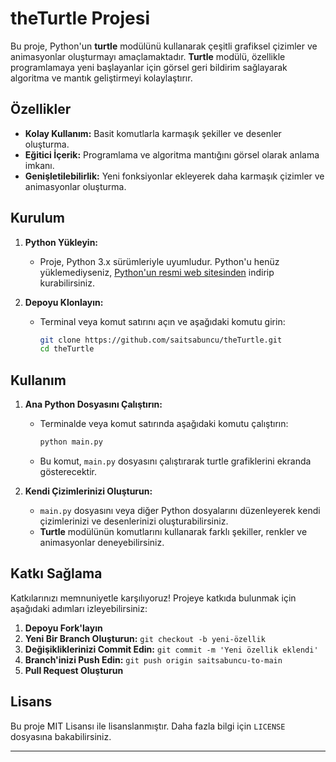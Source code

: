 # theTurtle Projesi

Bu proje, Python'un **turtle** modülünü kullanarak çeşitli grafiksel çizimler ve animasyonlar oluşturmayı amaçlamaktadır. **Turtle** modülü, özellikle programlamaya yeni başlayanlar için görsel geri bildirim sağlayarak algoritma ve mantık geliştirmeyi kolaylaştırır.

## Özellikler

- **Kolay Kullanım:** Basit komutlarla karmaşık şekiller ve desenler oluşturma.
- **Eğitici İçerik:** Programlama ve algoritma mantığını görsel olarak anlama imkanı.
- **Genişletilebilirlik:** Yeni fonksiyonlar ekleyerek daha karmaşık çizimler ve animasyonlar oluşturma.

## Kurulum

1. **Python Yükleyin:**

   - Proje, Python 3.x sürümleriyle uyumludur. Python'u henüz yüklemediyseniz, [Python'un resmi web sitesinden](https://www.python.org/downloads/) indirip kurabilirsiniz.

2. **Depoyu Klonlayın:**

   - Terminal veya komut satırını açın ve aşağıdaki komutu girin:

     ```bash
     git clone https://github.com/saitsabuncu/theTurtle.git
     cd theTurtle
     ```

## Kullanım

1. **Ana Python Dosyasını Çalıştırın:**

   - Terminalde veya komut satırında aşağıdaki komutu çalıştırın:

     ```bash
     python main.py
     ```

   - Bu komut, `main.py` dosyasını çalıştırarak turtle grafiklerini ekranda gösterecektir.

2. **Kendi Çizimlerinizi Oluşturun:**

   - `main.py` dosyasını veya diğer Python dosyalarını düzenleyerek kendi çizimlerinizi ve desenlerinizi oluşturabilirsiniz.
   - **Turtle** modülünün komutlarını kullanarak farklı şekiller, renkler ve animasyonlar deneyebilirsiniz.

## Katkı Sağlama

Katkılarınızı memnuniyetle karşılıyoruz! Projeye katkıda bulunmak için aşağıdaki adımları izleyebilirsiniz:

1. **Depoyu Fork'layın**
2. **Yeni Bir Branch Oluşturun:** `git checkout -b yeni-özellik`
3. **Değişikliklerinizi Commit Edin:** `git commit -m 'Yeni özellik eklendi'`
4. **Branch'inizi Push Edin:** `git push origin saitsabuncu-to-main`
5. **Pull Request Oluşturun**

## Lisans

Bu proje MIT Lisansı ile lisanslanmıştır. Daha fazla bilgi için `LICENSE` dosyasına bakabilirsiniz.

---
